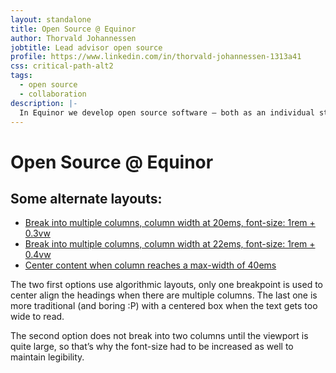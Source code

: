 ```yaml
---
layout: standalone
title: Open Source @ Equinor
author: Thorvald Johannessen
jobtitle: Lead advisor open source
profile: https://www.linkedin.com/in/thorvald-johannessen-1313a41
css: critical-path-alt2
tags:
  - open source
  - collaboration
description: |-
  In Equinor we develop open source software – both as an individual strategy chosen by our projects and as a strategic direction for software development in the company as a whole.
---
```


# Open Source @ Equinor 

## Some alternate layouts:

* [Break into multiple columns, column width at 20ems, font-size: 1rem + 0.3vw](/alt1)
* [Break into multiple columns, column width at 22ems, font-size: 1rem + 0.4vw](/alt3)
* [Center content when column reaches a max-width of 40ems](/alt2)

The two first options use algorithmic layouts, only one breakpoint is used to center align the headings when there are multiple columns. The last one is more traditional (and boring :P) with a centered box when the text gets too wide to read.

The second option does not break into two columns until the viewport is quite large, so that’s why the font-size had to be increased as well to maintain legibility.
